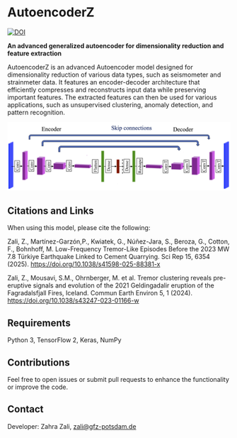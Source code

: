 # AutoencoderZ
[![DOI](https://zenodo.org/badge/DOI/10.5281/zenodo.14284460.svg)](https://doi.org/10.5281/zenodo.14284460)

**An advanced generalized autoencoder for dimensionality reduction and feature extraction**

AutoencoderZ is an advanced Autoencoder model designed for dimensionality reduction of various data types, such as seismometer and strainmeter data. It features an encoder-decoder architecture that efficiently compresses and reconstructs input data while preserving important features. The extracted features can then be used for various applications, such as unsupervised clustering, anomaly detection, and pattern recognition.

![Autoencoder Architecture](https://github.com/ZahraZali/AutoencoderZ/blob/main/AutoencoderZ.png)

## Citations and Links
When using this model, please cite the following:

Zali, Z., Martínez-Garzón,P., Kwiatek, G., Núñez-Jara, S., Beroza, G., Cotton, F., Bohnhoff, M. Low-Frequency Tremor-Like Episodes Before the 2023 MW 7.8 Türkiye Earthquake Linked to Cement Quarrying. Sci Rep 15, 6354 (2025). https://doi.org/10.1038/s41598-025-88381-x

Zali, Z., Mousavi, S.M., Ohrnberger, M. et al. Tremor clustering reveals pre-eruptive signals and evolution of the 2021 Geldingadalir eruption of the Fagradalsfjall Fires, Iceland. Commun Earth Environ 5, 1 (2024). https://doi.org/10.1038/s43247-023-01166-w

## Requirements
Python 3, TensorFlow 2, Keras, NumPy

## Contributions
Feel free to open issues or submit pull requests to enhance the functionality or improve the code.

## Contact
Developer: Zahra Zali, zali@gfz-potsdam.de
